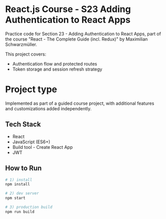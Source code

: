 # React.js Course - S23 Adding Authentication to React Apps

Practice code for Section 23 - Adding Authentication to React Apps, part of the course "React - The Complete Guide (incl. Redux)" by Maximilian Schwarzmüller.

This project covers:
- Authentication flow and protected routes
- Token storage and session refresh strategy
  
# Project type
Implemented as part of a guided course project, with additional features and customizations added independently.

## Tech Stack
- React
- JavaScript (ES6+)
- Build tool - Create React App
- JWT
## How to Run

```bash
# 1) install
npm install

# 2) dev server
npm start

# 3) production build
npm run build
```
